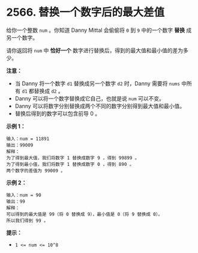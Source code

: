 # 2566. 替换一个数字后的最大差值

给你一个整数 `num` 。你知道 Danny Mittal 会偷偷将 `0` 到 `9` 中的一个数字 **替换** 成另一个数字。

请你返回将 `num` 中 **恰好一个** 数字进行替换后，得到的最大值和最小值的差为多少。

**注意：**

- 当 Danny 将一个数字 `d1` 替换成另一个数字 `d2` 时，Danny 需要将 `nums` 中所有 `d1` 都替换成 `d2` 。
- Danny 可以将一个数字替换成它自己，也就是说 `num` 可以不变。
- Danny 可以将数字分别替换成两个不同的数字分别得到最大值和最小值。
- 替换后得到的数字可以包含前导 0 。

**示例 1：**

```()
输入：num = 11891
输出：99009
解释：
为了得到最大值，我们将数字 1 替换成数字 9 ，得到 99899 。
为了得到最小值，我们将数字 1 替换成数字 0 ，得到 890 。
两个数字的差值为 99009 。
```

**示例 2：**

```()
输入：num = 90
输出：99
解释：
可以得到的最大值是 99（将 0 替换成 9），最小值是 0（将 9 替换成 0）。
所以我们得到 99 。
```

**提示：**

- `1 <= num <= 10^8`

